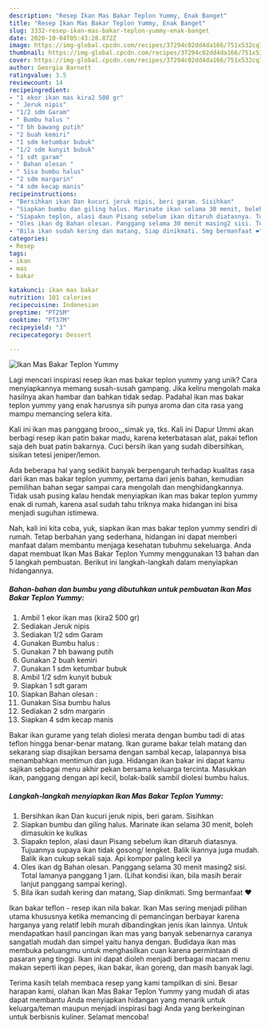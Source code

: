 ```yaml
---
description: "Resep Ikan Mas Bakar Teplon Yummy, Enak Banget"
title: "Resep Ikan Mas Bakar Teplon Yummy, Enak Banget"
slug: 3332-resep-ikan-mas-bakar-teplon-yummy-enak-banget
date: 2020-10-04T05:43:28.872Z
image: https://img-global.cpcdn.com/recipes/37294c02dd4da166/751x532cq70/ikan-mas-bakar-teplon-yummy-foto-resep-utama.jpg
thumbnail: https://img-global.cpcdn.com/recipes/37294c02dd4da166/751x532cq70/ikan-mas-bakar-teplon-yummy-foto-resep-utama.jpg
cover: https://img-global.cpcdn.com/recipes/37294c02dd4da166/751x532cq70/ikan-mas-bakar-teplon-yummy-foto-resep-utama.jpg
author: Georgia Barnett
ratingvalue: 3.5
reviewcount: 14
recipeingredient:
- "1 ekor ikan mas kira2 500 gr"
- " Jeruk nipis"
- "1/2 sdm Garam"
- " Bumbu halus "
- "7 bh bawang putih"
- "2 buah kemiri"
- "1 sdm ketumbar bubuk"
- "1/2 sdm kunyit bubuk"
- "1 sdt garam"
- " Bahan olesan "
- " Sisa bumbu halus"
- "2 sdm margarin"
- "4 sdm kecap manis"
recipeinstructions:
- "Bersihkan ikan Dan kucuri jeruk nipis, beri garam. Sisihkan"
- "Siapkan bumbu dan giling halus. Marinate ikan selama 30 menit, boleh dimasukin ke kulkas"
- "Siapakn teplon, alasi daun Pisang sebelum ikan ditaruh diatasnya. Tujuannya supaya ikan tidak gosong/ lengket. Balik ikannya juga mudah. Balik ikan cukup sekali saja. Api kompor paling kecil ya"
- "Oles ikan dg Bahan olesan. Panggang selama 30 menit masing2 sisi. Total lamanya panggang 1 jam. (Lihat kondisi ikan, bila masih berair lanjut panggang sampai kering)."
- "Bila ikan sudah kering dan matang, Siap dinikmati. Smg bermanfaat ❤️"
categories:
- Resep
tags:
- ikan
- mas
- bakar

katakunci: ikan mas bakar 
nutrition: 101 calories
recipecuisine: Indonesian
preptime: "PT25M"
cooktime: "PT37M"
recipeyield: "3"
recipecategory: Dessert

---
```



![Ikan Mas Bakar Teplon Yummy](https://img-global.cpcdn.com/recipes/37294c02dd4da166/751x532cq70/ikan-mas-bakar-teplon-yummy-foto-resep-utama.jpg)

Lagi mencari inspirasi resep ikan mas bakar teplon yummy yang unik? Cara menyiapkannya memang susah-susah gampang. Jika keliru mengolah maka hasilnya akan hambar dan bahkan tidak sedap. Padahal ikan mas bakar teplon yummy yang enak harusnya sih punya aroma dan cita rasa yang mampu memancing selera kita.

Kali ini ikan mas panggang brooo,,,simak ya, tks. Kali ini Dapur Ummi akan berbagi resep ikan patin bakar madu, karena keterbatasan alat, pakai teflon saja deh buat patin bakarnya. Cuci bersih ikan yang sudah dibersihkan, sisikan tetesi jeniper/lemon.

Ada beberapa hal yang sedikit banyak berpengaruh terhadap kualitas rasa dari ikan mas bakar teplon yummy, pertama dari jenis bahan, kemudian pemilihan bahan segar sampai cara mengolah dan menghidangkannya. Tidak usah pusing kalau hendak menyiapkan ikan mas bakar teplon yummy enak di rumah, karena asal sudah tahu triknya maka hidangan ini bisa menjadi suguhan istimewa.


Nah, kali ini kita coba, yuk, siapkan ikan mas bakar teplon yummy sendiri di rumah. Tetap berbahan yang sederhana, hidangan ini dapat memberi manfaat dalam membantu menjaga kesehatan tubuhmu sekeluarga. Anda dapat membuat Ikan Mas Bakar Teplon Yummy menggunakan 13 bahan dan 5 langkah pembuatan. Berikut ini langkah-langkah dalam menyiapkan hidangannya.

<!--inarticleads1-->

##### Bahan-bahan dan bumbu yang dibutuhkan untuk pembuatan Ikan Mas Bakar Teplon Yummy:

1. Ambil 1 ekor ikan mas (kira2 500 gr)
1. Sediakan  Jeruk nipis
1. Sediakan 1/2 sdm Garam
1. Gunakan  Bumbu halus :
1. Gunakan 7 bh bawang putih
1. Gunakan 2 buah kemiri
1. Gunakan 1 sdm ketumbar bubuk
1. Ambil 1/2 sdm kunyit bubuk
1. Siapkan 1 sdt garam
1. Siapkan  Bahan olesan :
1. Gunakan  Sisa bumbu halus
1. Sediakan 2 sdm margarin
1. Siapkan 4 sdm kecap manis


Bakar ikan gurame yang telah diolesi merata dengan bumbu tadi di atas teflon hingga benar-benar matang. Ikan gurame bakar telah matang dan sekarang siap disajikan bersama dengan sambal kecap, lalapannya bisa menambahkan mentimun dan juga. Hidangan ikan bakar ini dapat kamu sajikan sebagai menu akhir pekan bersama keluarga tercinta. Masukkan ikan, panggang dengan api kecil, bolak-balik sambil diolesi bumbu halus. 

<!--inarticleads2-->

##### Langkah-langkah menyiapkan Ikan Mas Bakar Teplon Yummy:

1. Bersihkan ikan Dan kucuri jeruk nipis, beri garam. Sisihkan
1. Siapkan bumbu dan giling halus. Marinate ikan selama 30 menit, boleh dimasukin ke kulkas
1. Siapakn teplon, alasi daun Pisang sebelum ikan ditaruh diatasnya. Tujuannya supaya ikan tidak gosong/ lengket. Balik ikannya juga mudah. Balik ikan cukup sekali saja. Api kompor paling kecil ya
1. Oles ikan dg Bahan olesan. Panggang selama 30 menit masing2 sisi. Total lamanya panggang 1 jam. (Lihat kondisi ikan, bila masih berair lanjut panggang sampai kering).
1. Bila ikan sudah kering dan matang, Siap dinikmati. Smg bermanfaat ❤️


Ikan bakar teflon - resep ikan nila bakar. Ikan Mas sering menjadi pilihan utama khususnya ketika memancing di pemancingan berbayar karena harganya yang relatif lebih murah dibandingkan jenis ikan lainnya. Untuk mendapatkan hasil pancingan ikan mas yang banyak sebenarnya caranya sangatlah mudah dan simpel yaitu hanya dengan. Budidaya ikan mas membuka peluangmu untuk menghasilkan cuan karena permintaan di pasaran yang tinggi. Ikan ini dapat dioleh menjadi berbagai macam menu makan seperti ikan pepes, ikan bakar, ikan goreng, dan masih banyak lagi. 

Terima kasih telah membaca resep yang kami tampilkan di sini. Besar harapan kami, olahan Ikan Mas Bakar Teplon Yummy yang mudah di atas dapat membantu Anda menyiapkan hidangan yang menarik untuk keluarga/teman maupun menjadi inspirasi bagi Anda yang berkeinginan untuk berbisnis kuliner. Selamat mencoba!
